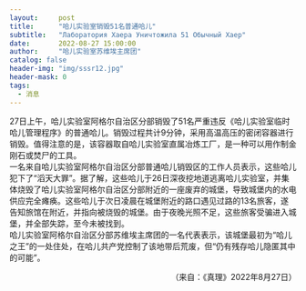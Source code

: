 ```yaml
---
layout:     post
title:      "哈儿实验室销毁51名普通哈儿"
subtitle:   "Лаборатория Хаера Уничтожила 51 Обычный Хаер"
date:       2022-08-27 15:00:00
author:     "哈儿实验室苏维埃主席团"
catalog: false
header-img: "img/sssr12.jpg"
header-mask: 0
tags:
  - 消息
---
```


27日上午，哈儿实验室阿格尔自治区分部销毁了51名严重违反《哈儿实验室临时哈儿管理程序》的普通哈儿。销毁过程共计9分钟，采用高温高压的密闭容器进行销毁。值得注意的是，该容器取自哈儿实验室直属冶炼工厂，是一种可以用作制金刚石或焚尸的工具。  
一名来自哈儿实验室阿格尔自治区分部普通哈儿销毁区的工作人员表示，这些哈儿犯下了“滔天大罪”。据了解，这些哈儿于26日深夜挖地道逃离哈儿实验室，并集体烧毁了哈儿实验室阿格尔自治区分部附近的一座废弃的城堡，导致城堡内的水电供应完全瘫痪。这些哈儿于次日凌晨在城堡附近的路口遇见过路的13名旅客，遂告知旅馆在附近，并指向被烧毁的城堡。由于夜晚光照不足，这些旅客受骗进入城堡，并全部失踪，至今未被找到。  
哈儿实验室阿格尔自治区分部苏维埃主席团的一名代表表示，该城堡最初为“哈儿之王”的一处住处，在哈儿共产党控制了该地带后荒废，但“仍有残存哈儿隐匿其中的可能”。
<div style="text-align: right">（来自：《真理》2022年8月27日）</div>